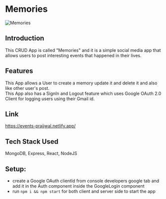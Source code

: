 # Memories

![Memories](https://i.ibb.co/10TksnR/Screenshot-26.png)

## Introduction
This CRUD App is called "Memories" and it is a simple social media app that allows users to post interesting events that happened in their lives.

## Features
This App allows a User to create a memory update it and delete it and also like other user's post.<br />
This App also has a SignIn and Logout feature which uses Google OAuth 2.0 Client for logging users using their Gmail id.

## Link
https://events-prajjwal.netlify.app/

## Tech Stack Used
MongoDB, Express, React, NodeJS

## Setup:
- create a Google OAuth clientId from console developers google tab and add it in the Auth component inside the GoogleLogin component
- run ```npm i && npm start``` for both client and server side to start the app
